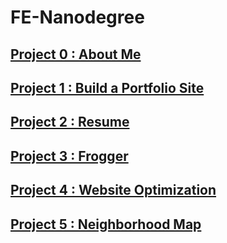 [0]:https://github.com/jdbence/FE-Nanodegree/tree/master/project0
[1]:https://github.com/jdbence/FE-Nanodegree/tree/master/project1
[2]:https://github.com/jdbence/FE-Nanodegree/tree/master/project2
[3]:https://github.com/jdbence/FE-Nanodegree/tree/master/project3
[4]:https://github.com/jdbence/FE-Nanodegree/tree/master/project4
[5]:https://github.com/jdbence/FE-Nanodegree/tree/master/project5

# FE-Nanodegree

## [Project 0 : About Me][0]

## [Project 1 : Build a Portfolio Site][1]

## [Project 2 : Resume][2]

## [Project 3 : Frogger][3]

## [Project 4 : Website Optimization][4]

## [Project 5 : Neighborhood Map][5]
